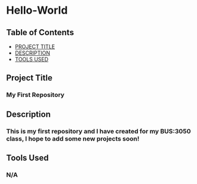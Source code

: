 # Hello-World  

## Table of Contents  

- [PROJECT TITLE](Project-Title)
- [DESCRIPTION](Description)  
- [TOOLS USED](Tools-Used)

## Project Title
### My First Repository

## Description 

### This is my first repository and I have created for my BUS:3050 class, I hope to add some new projects soon!  
## Tools Used
### N/A

